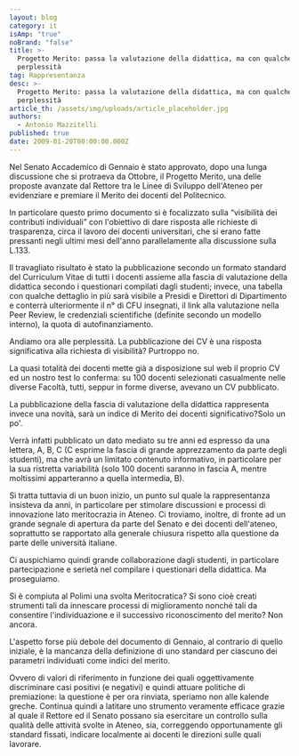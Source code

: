 ```yaml
---
layout: blog
category: it
isAmp: "true"
noBrand: "false"
title: >-
  Progetto Merito: passa la valutazione della didattica, ma con qualche dubbio e
  perplessità
tag: Rappresentanza
desc: >-
  Progetto Merito: passa la valutazione della didattica, ma con qualche dubbio e
  perplessità
article_th: /assets/img/uploads/article_placeholder.jpg
authors:
  - Antonio Mazzitelli
published: true
date: 2009-01-20T00:00:00.000Z
---
```


Nel Senato Accademico di Gennaio è stato approvato, dopo una lunga discussione che si protraeva da Ottobre, il Progetto Merito, una delle proposte avanzate dal Rettore tra le Linee di Sviluppo dell'Ateneo per evidenziare e premiare il Merito dei docenti del Politecnico.

In particolare questo primo documento si è focalizzato sulla “visibilità dei contributi individuali” con l'obiettivo di dare risposta alle richieste di trasparenza, circa il lavoro dei docenti universitari, che si erano fatte pressanti negli ultimi mesi dell'anno parallelamente alla discussione sulla L.133.

Il travagliato risultato è stato la pubblicazione secondo un formato standard del Curriculum Vitae di tutti i docenti assieme alla fascia di valutazione della didattica secondo i questionari compilati dagli studenti; invece, una tabella con qualche dettaglio in più sarà visibile a Presidi e Direttori di Dipartimento e conterrà ulteriormente il n° di CFU insegnati, il link alla valutazione nella Peer Review, le credenziali scientifiche (definite secondo un modello interno), la quota di autofinanziamento.

Andiamo ora alle perplessità. La pubblicazione dei CV è una risposta significativa alla richiesta di visibilità? Purtroppo no.

La quasi totalità dei docenti mette già a disposizione sul web il proprio CV ed un nostro test lo conferma: su 100 docenti selezionati casualmente nelle diverse Facoltà, tutti, seppur in forme diverse, avevano un CV pubblicato.

La pubblicazione della fascia di valutazione della didattica rappresenta invece una novità, sarà un indice di Merito dei docenti significativo?Solo un po'.

Verrà infatti pubblicato un dato mediato su tre anni ed espresso da una lettera, A, B, C (C esprime la fascia di grande apprezzamento da parte degli studenti), ma che avrà un limitato contenuto informativo, in particolare per la sua ristretta variabilità (solo 100 docenti saranno in fascia A, mentre moltissimi apparteranno a quella intermedia, B).

Si tratta tuttavia di un buon inizio, un punto sul quale la rappresentanza insisteva da anni, in particolare per stimolare discussioni e processi di innovazione lato meritocrazia in Ateneo. Ci troviamo, inoltre, di fronte ad un grande segnale di apertura da parte del Senato e dei docenti dell'ateneo, soprattutto se rapportato alla generale chiusura rispetto alla questione da parte delle università italiane.

Ci auspichiamo quindi grande collaborazione dagli studenti, in particolare partecipazione e serietà nel compilare i questionari della didattica. Ma proseguiamo.

Si è compiuta al Polimi una svolta Meritocratica? Si sono cioè creati strumenti tali da innescare processi di miglioramento nonché tali da consentire l'individuazione e il successivo riconoscimento del merito? Non ancora.

L'aspetto forse più debole del documento di Gennaio, al contrario di quello iniziale, è la mancanza della definizione di uno standard per ciascuno dei parametri individuati come indici del merito.

Ovvero di valori di riferimento in funzione dei quali oggettivamente discriminare casi positivi (e negativi) e quindi attuare politiche di premiazione: la questione è per ora rinviata, speriamo non alle kalende greche. Continua quindi a latitare uno strumento veramente efficace grazie al quale il Rettore ed il Senato possano sia esercitare un controllo sulla qualità delle attività svolte in Ateneo, sia, correggendo opportunamente gli standard fissati, indicare localmente ai docenti le direzioni sulle quali lavorare.

